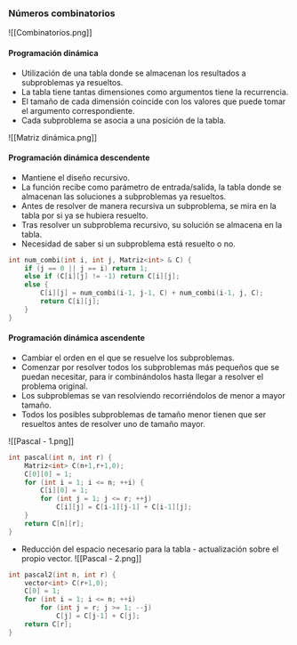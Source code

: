 ### Números combinatorios
![[Combinatorios.png]]

#### Programación dinámica
- Utilización de una tabla donde se almacenan los resultados a subproblemas ya resueltos.
- La tabla tiene tantas dimensiones como argumentos tiene la recurrencia.
- El tamaño de cada dimensión coincide con los valores que puede tomar el argumento correspondiente.
- Cada subproblema se asocia a una posición de la tabla.

![[Matriz dinámica.png]]

#### Programación dinámica descendente

- Mantiene el diseño recursivo.
- La función recibe como parámetro de entrada/salida, la tabla donde se almacenan las soluciones a subproblemas ya resueltos.
- Antes de resolver de manera recursiva un subproblema, se mira en la tabla por si ya se hubiera resuelto.
- Tras resolver un subproblema recursivo, su solución se almacena en la tabla.
- Necesidad de saber si un subproblema está resuelto o no.

```cpp
int num_combi(int i, int j, Matriz<int> & C) {
	if (j == 0 || j == i) return 1;
	else if (C[i][j] != -1) return C[i][j];
	else {
		C[i][j] = num_combi(i-1, j-1, C) + num_combi(i-1, j, C);
		return C[i][j];
	}
}
```

#### Programación dinámica ascendente
- Cambiar el orden en el que se resuelve los subproblemas.
- Comenzar por resolver todos los subproblemas más pequeños que se puedan necesitar, para ir combinándolos hasta llegar a resolver el problema original.
- Los subproblemas se van resolviendo recorriéndolos de menor a mayor tamaño.
- Todos los posibles subproblemas de tamaño menor tienen que ser resueltos antes de resolver uno de tamaño mayor.

![[Pascal - 1.png]]


```cpp
int pascal(int n, int r) {
	Matriz<int> C(n+1,r+1,0);
	C[0][0] = 1;
	for (int i = 1; i <= n; ++i) {
		C[i][0] = 1;
		for (int j = 1; j <= r; ++j)
			C[i][j] = C[i-1][j-1] + C[i-1][j];
	}
	return C[n][r];
}
```


- Reducción del espacio necesario para la tabla - actualización sobre el propio vector.
![[Pascal - 2.png]]

```cpp
int pascal2(int n, int r) {
	vector<int> C(r+1,0);
	C[0] = 1;
	for (int i = 1; i <= n; ++i)
		for (int j = r; j >= 1; --j)
			C[j] = C[j-1] + C[j];
	return C[r];
}
```